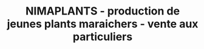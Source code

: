 ---
title: "NIMAPLANTS - production de jeunes plants maraichers - vente aux particuliers"
url: /caissargues/nimaplants-production-de-jeunes-plants-maraichers-vente-aux-particuliers-chemin-de-la-carreirasse/
shop: Hofladen
---